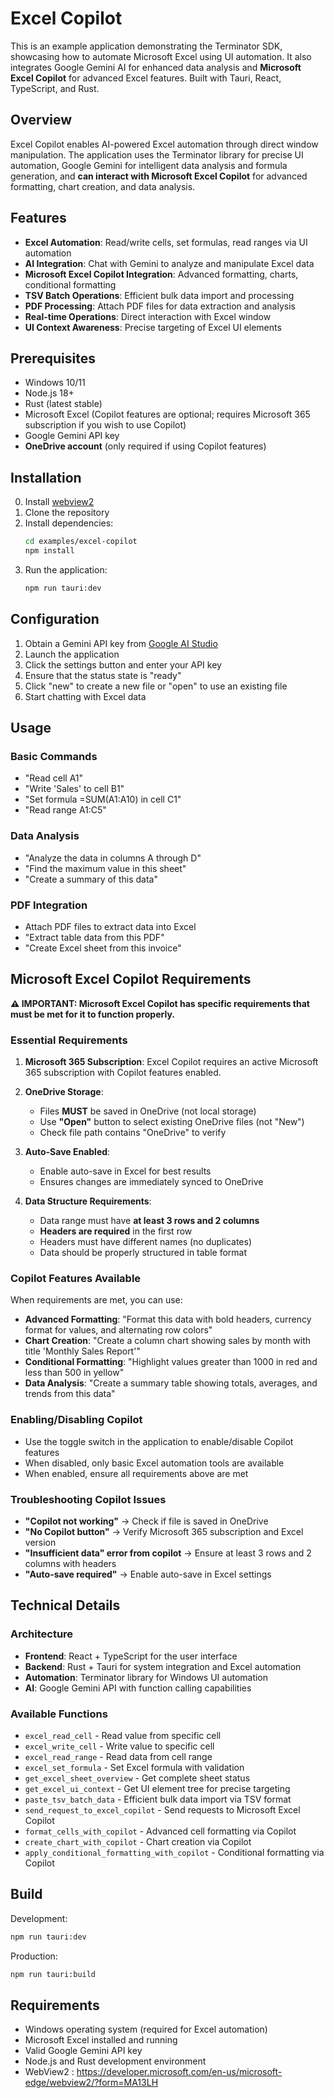 # Excel Copilot

This is an example application demonstrating the Terminator SDK, showcasing how to automate Microsoft Excel using UI automation. It also integrates Google Gemini AI for enhanced data analysis and **Microsoft Excel Copilot** for advanced Excel features. Built with Tauri, React, TypeScript, and Rust.

## Overview

Excel Copilot enables AI-powered Excel automation through direct window manipulation. The application uses the Terminator library for precise UI automation, Google Gemini for intelligent data analysis and formula generation, and **can interact with Microsoft Excel Copilot** for advanced formatting, chart creation, and data analysis.

## Features

- **Excel Automation**: Read/write cells, set formulas, read ranges via UI automation
- **AI Integration**: Chat with Gemini to analyze and manipulate Excel data
- **Microsoft Excel Copilot Integration**: Advanced formatting, charts, conditional formatting
- **TSV Batch Operations**: Efficient bulk data import and processing
- **PDF Processing**: Attach PDF files for data extraction and analysis
- **Real-time Operations**: Direct interaction with Excel window
- **UI Context Awareness**: Precise targeting of Excel UI elements

## Prerequisites

- Windows 10/11
- Node.js 18+
- Rust (latest stable)
- Microsoft Excel (Copilot features are optional; requires Microsoft 365 subscription if you wish to use Copilot)
- Google Gemini API key
- **OneDrive account** (only required if using Copilot features)

## Installation

0. Install [webview2](https://developer.microsoft.com/en-us/microsoft-edge/webview2/?form=MA13LH)
1. Clone the repository
2. Install dependencies:
   ```bash
   cd examples/excel-copilot
   npm install
   ```
3. Run the application:
   ```bash
   npm run tauri:dev
   ```

## Configuration

1. Obtain a Gemini API key from [Google AI Studio](https://makersuite.google.com/app/apikey)
2. Launch the application
3. Click the settings button and enter your API key
4. Ensure that the status state is "ready"
5. Click "new" to create a new file or "open" to use an existing file
6. Start chatting with Excel data

## Usage

### Basic Commands
- "Read cell A1"
- "Write 'Sales' to cell B1"
- "Set formula =SUM(A1:A10) in cell C1"
- "Read range A1:C5"

### Data Analysis
- "Analyze the data in columns A through D"
- "Find the maximum value in this sheet"
- "Create a summary of this data"

### PDF Integration
- Attach PDF files to extract data into Excel
- "Extract table data from this PDF"
- "Create Excel sheet from this invoice"

## Microsoft Excel Copilot Requirements

**⚠️ IMPORTANT: Microsoft Excel Copilot has specific requirements that must be met for it to function properly.**

### Essential Requirements

1. **Microsoft 365 Subscription**: Excel Copilot requires an active Microsoft 365 subscription with Copilot features enabled.

2. **OneDrive Storage**: 
   - Files **MUST** be saved in OneDrive (not local storage)
   - Use **"Open"** button to select existing OneDrive files (not "New")
   - Check file path contains "OneDrive" to verify

3. **Auto-Save Enabled**:
   - Enable auto-save in Excel for best results
   - Ensures changes are immediately synced to OneDrive

4. **Data Structure Requirements**:
   - Data range must have **at least 3 rows and 2 columns**
   - **Headers are required** in the first row
   - Headers must have different names (no duplicates)
   - Data should be properly structured in table format

### Copilot Features Available

When requirements are met, you can use:

- **Advanced Formatting**: "Format this data with bold headers, currency format for values, and alternating row colors"
- **Chart Creation**: "Create a column chart showing sales by month with title 'Monthly Sales Report'"
- **Conditional Formatting**: "Highlight values greater than 1000 in red and less than 500 in yellow"
- **Data Analysis**: "Create a summary table showing totals, averages, and trends from this data"

### Enabling/Disabling Copilot

- Use the toggle switch in the application to enable/disable Copilot features
- When disabled, only basic Excel automation tools are available
- When enabled, ensure all requirements above are met

### Troubleshooting Copilot Issues

- **"Copilot not working"** → Check if file is saved in OneDrive
- **"No Copilot button"** → Verify Microsoft 365 subscription and Excel version
- **"Insufficient data" error from copilot** → Ensure at least 3 rows and 2 columns with headers
- **"Auto-save required"** → Enable auto-save in Excel settings

## Technical Details

### Architecture
- **Frontend**: React + TypeScript for the user interface
- **Backend**: Rust + Tauri for system integration and Excel automation
- **Automation**: Terminator library for Windows UI automation
- **AI**: Google Gemini API with function calling capabilities

### Available Functions
- `excel_read_cell` - Read value from specific cell
- `excel_write_cell` - Write value to specific cell
- `excel_read_range` - Read data from cell range
- `excel_set_formula` - Set Excel formula with validation
- `get_excel_sheet_overview` - Get complete sheet status
- `get_excel_ui_context` - Get UI element tree for precise targeting
- `paste_tsv_batch_data` - Efficient bulk data import via TSV format
- `send_request_to_excel_copilot` - Send requests to Microsoft Excel Copilot
- `format_cells_with_copilot` - Advanced cell formatting via Copilot
- `create_chart_with_copilot` - Chart creation via Copilot
- `apply_conditional_formatting_with_copilot` - Conditional formatting via Copilot

## Build

Development:
```bash
npm run tauri:dev
```

Production:
```bash
npm run tauri:build
```

## Requirements

- Windows operating system (required for Excel automation)
- Microsoft Excel installed and running
- Valid Google Gemini API key
- Node.js and Rust development environment
- WebView2 : https://developer.microsoft.com/en-us/microsoft-edge/webview2/?form=MA13LH
